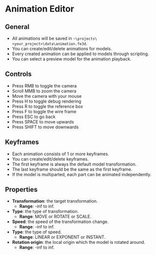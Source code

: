 # Animation Editor

## General

- All animations will be saved in `~\projects\<your_project>\data\animation.fe3d`.
- You can create/edit/delete animations for models.
- Every created animation can be applied to models through scripting.
- You can select a preview model for the animation playback.

## Controls

- Press RMB to toggle the camera
- Scroll MMB to zoom the camera
- Move the camera with your mouse
- Press H to toggle debug rendering
- Press R to toggle the reference box
- Press F to toggle the wire frame
- Press ESC to go back
- Press SPACE to move upwards
- Press SHIFT to move downwards

## Keyframes

- Each animation consists of 1 or more keyframes.
- You can create/edit/delete keyframes.
- The first keyframe is always the default model transformation.
- The last keyframe should be the same as the first keyframe.
- If the model is multiparted, each part can be animated independently.

## Properties

- **Transformation**: the target transformation.
  - **Range**: -inf to inf.
- **Type**: the type of transformation.
  - **Range**: MOVE or ROTATE or SCALE.
- **Speed**: the speed of the transformation change.
  - **Range**: -inf to inf.
- **Type**: the type of speed.
  - **Range**: LINEAR or EXPONENT or INSTANT.
- **Rotation origin**: the local origin which the model is rotated around.
  - **Range**: -inf to inf.
